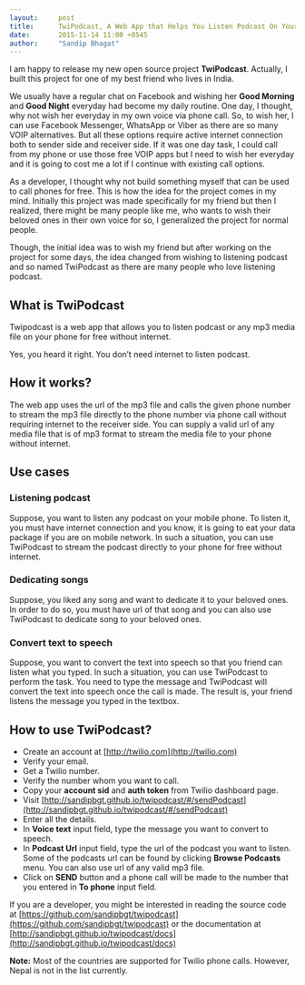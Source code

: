 ```yaml
---
layout:     post
title:      TwiPodcast, A Web App that Helps You Listen Podcast On Your Phone Without Internet
date:       2015-11-14 11:00 +0545
author:     "Sandip Bhagat"
---
```


I am happy to release my new open source project **TwiPodcast**. Actually, I built this project for one of my best friend who lives in India.

We usually have a regular chat on Facebook and wishing her **Good Morning** and **Good Night** everyday had become my daily routine. One day, I thought, why not wish her everyday in my own voice via phone call. So, to wish her, I can use Facebook Messenger, WhatsApp or Viber as there are so many VOIP alternatives. But all these options require active internet connection both to sender side and receiver side. If it was one day task, I could call from my phone or use those free VOIP apps but I need to wish her everyday and it is going to cost me a lot if I continue with existing call options.

As a developer, I thought why not build something myself that can be used to call phones for free. This is how the idea for the project comes in my mind. Initially this project was made specifically for my friend but then I realized, there might be many people like me, who wants to wish their beloved ones in their own voice for so, I generalized the project for normal people.

Though, the initial idea was to wish my friend but after working on the project for some days, the idea changed from wishing to listening podcast and so named TwiPodcast as there are many people who love listening podcast.

## What is TwiPodcast

Twipodcast is a web app that allows you to listen podcast or any mp3 media file on your phone for free without internet.

Yes, you heard it right. You don’t need internet to listen podcast.

## How it works?

The web app uses the url of the mp3 file and calls the given phone number to stream the mp3 file directly to the phone number via phone call without requiring internet to the receiver side. You can supply a valid url of any media file that is of mp3 format to stream the media file to your phone without internet.

## Use cases

### Listening podcast

Suppose, you want to listen any podcast on your mobile phone. To listen it, you must have internet connection and you know, it is going to eat your data package if you are on mobile network. In such a situation, you can use TwiPodcast to stream the podcast directly to your phone for free without internet.

### Dedicating songs

Suppose, you liked any song and want to dedicate it to your beloved ones. In order to do so, you must have url of that song and you can also use TwiPodcast to dedicate song to your beloved ones.

### Convert text to speech

Suppose, you want to convert the text into speech so that you friend can listen what you typed. In such a situation, you can use TwiPodcast to perform the task. You need to type the message and TwiPodcast will convert the text into speech once the call is made. The result is, your friend listens the message you typed in the textbox.

## How to use TwiPodcast?

* Create an account at [http://twilio.com](http://twilio.com)
* Verify your email.
* Get a Twilio number.
* Verify the number whom you want to call.
* Copy your **account sid** and **auth token** from Twilio dashboard page.
* Visit [http://sandipbgt.github.io/twipodcast/#/sendPodcast](http://sandipbgt.github.io/twipodcast/#/sendPodcast)
* Enter all the details.
* In **Voice text** input field, type the message you want to convert to speech.
* In **Podcast Url** input field, type the url of the podcast you want to listen. Some of the podcasts url can be found by clicking **Browse Podcasts** menu. You can also use url of any valid mp3 file.
* Click on **SEND** button and a phone call will be made to the number that you entered in **To phone** input field.

If you are a developer, you might be interested in reading the source code at [https://github.com/sandipbgt/twipodcast](https://github.com/sandipbgt/twipodcast) or the documentation at [http://sandipbgt.github.io/twipodcast/docs](http://sandipbgt.github.io/twipodcast/docs)

**Note:** Most of  the countries are supported for Twilio phone calls. However, Nepal is not in the list currently.